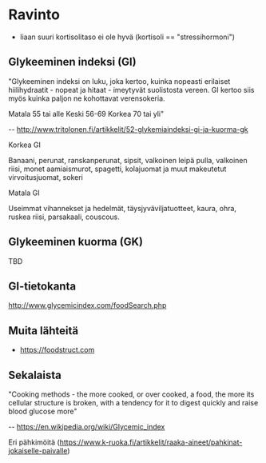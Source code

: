 # Ravinto


- liaan suuri kortisolitaso ei ole hyvä (kortisoli == "stressihormoni")


## Glykeeminen indeksi (GI)


"Glykeeminen indeksi on luku, joka kertoo, kuinka nopeasti erilaiset hiilihydraatit - nopeat ja hitaat - imeytyvät suolistosta vereen. GI kertoo siis myös kuinka paljon ne kohottavat verensokeria.

Matala 55 tai alle
Keski 56-69
Korkea 70 tai yli"

-- http://www.tritolonen.fi/artikkelit/52-glykemiaindeksi-gi-ja-kuorma-gk

Korkea GI

Banaani, perunat, ranskanperunat, sipsit, valkoinen leipä pulla, valkoinen riisi, monet aamiaismurot, spagetti, kolajuomat ja muut makeutetut virvoitusjuomat, sokeri

Matala GI

Useimmat vihannekset ja hedelmät, täysjyväviljatuotteet, kaura, ohra, ruskea riisi, parsakaali, couscous.

## Glykeeminen kuorma (GK)

TBD



## GI-tietokanta

http://www.glycemicindex.com/foodSearch.php


## Muita lähteitä

- https://foodstruct.com

## Sekalaista

"Cooking methods - the more cooked, or over cooked, a food, the more its cellular structure is broken, with a tendency for it to digest quickly and raise blood glucose more"

-- https://en.wikipedia.org/wiki/Glycemic_index

Eri pähkimöitä (https://www.k-ruoka.fi/artikkelit/raaka-aineet/pahkinat-jokaiselle-paivalle)

